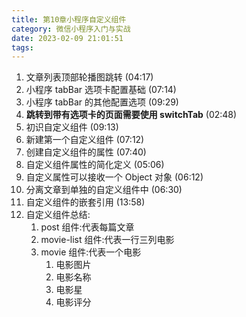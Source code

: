 ```yaml
---
title: 第10章小程序自定义组件
category: 微信小程序入门与实战
date: 2023-02-09 21:01:51
tags:
---
```


1. 文章列表顶部轮播图跳转 (04:17)
2. 小程序 tabBar 选项卡配置基础 (07:14)
3. 小程序 tabBar 的其他配置选项 (09:29)
4. **跳转到带有选项卡的页面需要使用 switchTab** (02:48)
5. 初识自定义组件 (09:13)
6. 新建第一个自定义组件 (07:12)
7. 创建自定义组件的属性 (07:40)
8. 自定义组件属性的简化定义 (05:06)
9. 自定义属性可以接收一个 Object 对象 (06:12)
10. 分离文章到单独的自定义组件中 (06:30)
11. 自定义组件的嵌套引用 (13:58)
12. 自定义组件总结:
    1. post 组件:代表每篇文章
    2. movie-list 组件:代表一行三列电影
    3. movie 组件:代表一个电影
       1. 电影图片
       2. 电影名称
       3. 电影星
       4. 电影评分
